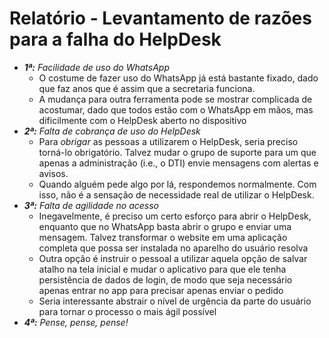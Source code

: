 # Relatório - Levantamento de razões para a falha do HelpDesk

- ***1ª:** Facilidade de uso do WhatsApp*
  - O costume de fazer uso do WhatsApp já está bastante fixado, dado que faz anos que é assim que a secretaria funciona. 
  - A mudança para outra ferramenta pode se mostrar complicada de acostumar, dado que todos estão com o WhatsApp em mãos, mas dificilmente com o HelpDesk aberto no dispositivo
- ***2ª:** Falta de cobrança de uso do HelpDesk*
  - Para _obrigar_ as pessoas a utilizarem o HelpDesk, seria preciso torná-lo obrigatório. Talvez mudar o grupo de suporte para um que apenas a administração (i.e., o DTI) envie mensagens com alertas e avisos.
  - Quando alguém pede algo por lá, respondemos normalmente. Com isso, não é a sensação de necessidade real de utilizar o HelpDesk.
- ***3ª:** Falta de agilidade no acesso* 
  - Inegavelmente, é preciso um certo esforço para abrir o HelpDesk, enquanto que no WhatsApp basta abrir o grupo e enviar uma mensagem. Talvez transformar o website em uma aplicação completa que possa ser instalada no aparelho do usuário resolva
  - Outra opção é instruir o pessoal a utilizar aquela opção de salvar atalho na tela inicial e mudar o aplicativo para que ele tenha persistência de dados de login, de modo que seja necessário apenas entrar no app para precisar apenas enviar o pedido
  - Seria interessante abstrair o nível de urgência da parte do usuário para tornar o processo o mais ágil possível
- ***4ª:** Pense, pense, pense!*
